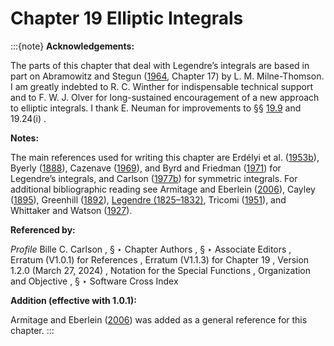 # Chapter 19 Elliptic Integrals

:::{note}
**Acknowledgements:**

The parts of this chapter that deal with Legendre’s integrals are based in part on Abramowitz and Stegun ([1964](./bib/index.html#bib24 "Handbook of Mathematical Functions with Formulas, Graphs, and Mathematical Tables"), Chapter 17) by L. M. Milne-Thomson. I am greatly indebted to R. C. Winther for indispensable technical support and to F. W. J. Olver for long-sustained encouragement of a new approach to elliptic integrals. I thank E. Neuman for improvements to §§ [19.9](./19.9.md "§19.9 Inequalities ‣ Legendre’s Integrals ‣ Chapter 19 Elliptic Integrals") and 19.24(i) .

**Notes:**

The main references used for writing this chapter are Erdélyi et al. ([1953b](./bib/E.html#bib752 "Higher Transcendental Functions. Vol. II")), Byerly ([1888](./bib/B.html#bib399 "Elements of the Integral Calculus")), Cazenave ([1969](./bib/C.html#bib461 "Intégrales et Fonctions Elliptiques en Vue des Applications")), and Byrd and Friedman ([1971](./bib/B.html#bib400 "Handbook of Elliptic Integrals for Engineers and Scientists")) for Legendre’s integrals, and Carlson ([1977b](./bib/C.html#bib434 "Special Functions of Applied Mathematics")) for symmetric integrals. For additional bibliographic reading see Armitage and Eberlein ([2006](./bib/index.html#bib2736 "Elliptic Functions")), Cayley ([1895](./bib/C.html#bib460 "An Elementary Treatise on Elliptic Functions")), Greenhill ([1892](./bib/G.html#bib983 "The Applications of Elliptic Functions")), [Legendre (1825–1832)](./bib/L.html#bib1402 "Traité des fonctions elliptiques et des intégrales Eulériennes"), Tricomi ([1951](./bib/T.html#bib2277 "Funzioni Ellittiche")), and Whittaker and Watson ([1927](./bib/W.html#bib2404 "A Course of Modern Analysis")).

**Referenced by:**

*Profile* Bille C. Carlson , § ‣ Chapter Authors , § ‣ Associate Editors , Erratum (V1.0.1) for References , Erratum (V1.1.3) for Chapter 19 , Version 1.2.0 (March 27, 2024) , Notation for the Special Functions , Organization and Objective , § ‣ Software Cross Index

**Addition (effective with 1.0.1):**

Armitage and Eberlein ([2006](./bib/index.html#bib2736 "Elliptic Functions")) was added as a general reference for this chapter.
:::
